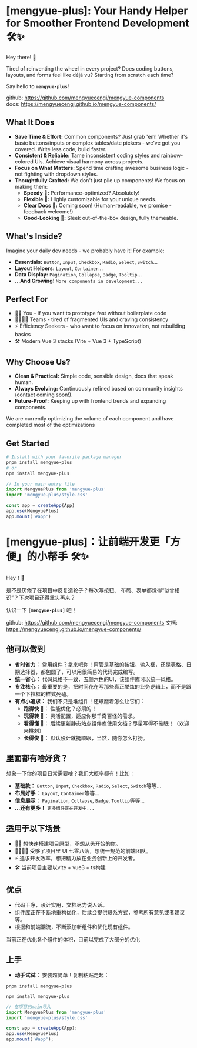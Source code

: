 # [mengyue-plus]: Your Handy Helper for Smoother Frontend Development 🛠️✨

Hey there! 👋

Tired of reinventing the wheel in every project? Does coding buttons, layouts, and forms feel like déjà vu? Starting from scratch each time?

Say hello to **`mengyue-plus`**! 

github: https://github.com/mengyuecengj/mengyue-components
<br />
docs: https://mengyuecengj.github.io/mengyue-components/

## What It Does
*   **Save Time & Effort:** Common components? Just grab 'em! Whether it's basic buttons/inputs or complex tables/date pickers - we've got you covered. Write less code, build faster.
*   **Consistent & Reliable:** Tame inconsistent coding styles and rainbow-colored UIs. Achieve visual harmony across projects.
*   **Focus on What Matters:** Spend time crafting awesome business logic - not fighting with dropdown styles.
*   **Thoughtfully Crafted:** We don't just pile up components! We focus on making them:
    *   **Speedy 🚀:** Performance-optimized? Absolutely!
    *   **Flexible 🧩:** Highly customizable for your unique needs.
    *   **Clear Docs 📖:** Coming soon! (Human-readable, we promise - feedback welcome!)
    *   **Good-Looking 🎨:** Sleek out-of-the-box design, fully themeable.

## What's Inside?

Imagine your daily dev needs - we probably have it! For example:

*   **Essentials:** `Button`, `Input`, `Checkbox`, `Radio`, `Select`, `Switch`...
*   **Layout Helpers:** `Layout`, `Container`...
*   **Data Display:** `Pagination`, `Collapse`, `Badge`, `Tooltip`...
*   **...And Growing!** `More components in development...`

## Perfect For

*   🧑‍💻 You - if you want to prototype fast without boilerplate code
*   👨‍👩‍👧‍👦 Teams - tired of fragmented UIs and craving consistency
*   ⚡ Efficiency Seekers - who want to focus on innovation, not rebuilding basics
*   🛠️ Modern Vue 3 stacks (Vite + Vue 3 + TypeScript)

## Why Choose Us?

*   **Clean & Practical:** Simple code, sensible design, docs that speak human.
*   **Always Evolving:** Continuously refined based on community insights (contact coming soon!).
*   **Future-Proof:** Keeping up with frontend trends and expanding components.

We are currently optimizing the volume of each component and have completed most of the optimizations

## Get Started

```bash
# Install with your favorite package manager
pnpm install mengyue-plus
# or
npm install mengyue-plus
```
```js
// In your main entry file
import MengyuePlus from 'mengyue-plus'
import 'mengyue-plus/style.css'

const app = createApp(App)
app.use(MengyuePlus)
app.mount('#app')
```


# [mengyue-plus]：让前端开发更「方便」的小帮手 🛠️✨

Hey！👋

是不是厌倦了在项目中反复造轮子？每次写按钮、 布局、表单都觉得“似曾相识”？下次项目还得重头再来？

认识一下 **`[mengyue-plus]`** 吧！

github: https://github.com/mengyuecengj/mengyue-components
文档: https://mengyuecengj.github.io/mengyue-components/

## 他可以做到
*   **省时省力：** 常用组件？拿来吧你！甭管是基础的按钮、输入框，还是表格、日期选择器，都包圆了，可以用很简易的代码完成编写。
*   **统一省心：** 代码风格不一致，五颜六色的UI，该组件库可以统一风格。
*   **专注核心：** 最重要的是，把时间花在写那些真正酷炫的业务逻辑上，而不是跟一个下拉框的样式死磕。
*   **有点小追求：** 我们不只是堆组件！还琢磨着怎么让它们：
    *   **跑得快 🚀：** 性能优化？必须的！
    *   **玩得转 🧩：** 灵活配置，适应你那千奇百怪的需求。
    *   **看得懂 📖：** 后续更新静态站点组件库使用文档？尽量写得不催眠！（欢迎来挑刺）
    *   **长得俊 🎨：** 默认设计就挺顺眼，当然，随你怎么打扮。

## 里面都有啥好货？

想象一下你的项目日常需要啥？我们大概率都有！比如：

*   **基础款：** `Button`, `Input`, `Checkbox`, `Radio`, `Select`, `Switch`等等... 
*   **布局好手：** `Layout`, `Container`等等...
*   **信息展示：** `Pagination`, `Collapse`, `Badge`, `Tooltip`等等...
*   **...还有更多！** `更多组件正在开发中...`

## 适用于以下场景

*   🧑‍💻 想快速搭建项目原型，不想从头开始的你。
*   👨‍👩‍👧‍👦 受够了项目里 UI 七零八落，想统一规范的前端团队。
*   ⚡ 追求开发效率，想把精力放在业务创新上的开发者。
*   🛠️ 当前项目主要以vite + vue3 + ts构建

## 优点

*   代码干净，设计实用，文档尽力说人话。
*   组件库正在不断地重构优化，后续会提供联系方式，参考所有意见或者建议等。
*   根据和前端潮流，不断添加新组件和优化现有组件。

当前正在优化各个组件的体积，目前以完成了大部分的优化

## 上手
*   **动手试试：** 安装超简单！复制粘贴走起：

```pnpm
pnpm install mengyue-plus
```
``` npm
npm install mengyue-plus
```

```js
// 在项目的main导入
import MengyuePlus from 'mengyue-plus'
import 'mengyue-plus/style.css'

const app = createApp(App);
app.use(MengyuePlus)
app.mount('#app');
```